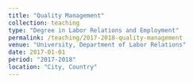 ```yaml
---
title: "Quality Management"
collection: teaching
type: "Degree in Labor Relations and Employment"
permalink: /teaching/2017-2018-quality-management
venue: "University, Department of Labor Relations"
date: 2017-01-01
period: "2017-2018"
location: "City, Country"
---
```

